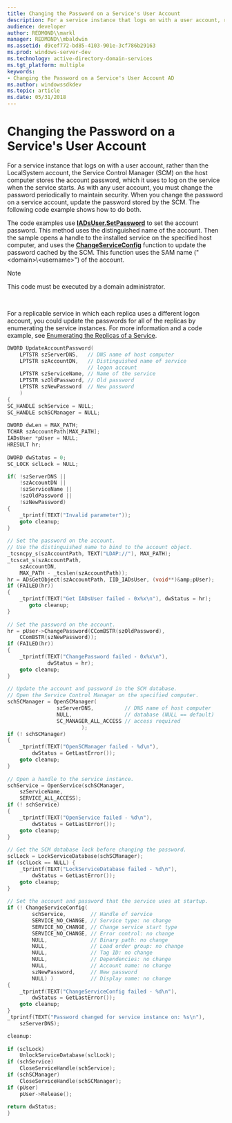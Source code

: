 ```yaml
---
title: Changing the Password on a Service's User Account
description: For a service instance that logs on with a user account, rather than the LocalSystem account, the Service Control Manager (SCM) on the host computer stores the account password, which it uses to log on the service when the service starts.
audience: developer
author: REDMOND\\markl
manager: REDMOND\\mbaldwin
ms.assetid: d9cef772-bd85-4103-901e-3cf786b29163
ms.prod: windows-server-dev
ms.technology: active-directory-domain-services
ms.tgt_platform: multiple
keywords:
- Changing the Password on a Service's User Account AD
ms.author: windowssdkdev
ms.topic: article
ms.date: 05/31/2018
---
```


# Changing the Password on a Service's User Account

For a service instance that logs on with a user account, rather than the LocalSystem account, the Service Control Manager (SCM) on the host computer stores the account password, which it uses to log on the service when the service starts. As with any user account, you must change the password periodically to maintain security. When you change the password on a service account, update the password stored by the SCM. The following code example shows how to do both.

The code examples use [**IADsUser.SetPassword**](https://msdn.microsoft.com/library/aa746344) to set the account password. This method uses the distinguished name of the account. Then the sample opens a handle to the installed service on the specified host computer, and uses the [**ChangeServiceConfig**](https://msdn.microsoft.com/library/windows/desktop/ms681987) function to update the password cached by the SCM. This function uses the SAM name ("&lt;domain&gt;\\&lt;username&gt;") of the account.

> [!Note]  
> This code must be executed by a domain administrator.

 

For a replicable service in which each replica uses a different logon account, you could update the passwords for all of the replicas by enumerating the service instances. For more information and a code example, see [Enumerating the Replicas of a Service](enumerating-the-replicas-of-a-service.md).


```C++
DWORD UpdateAccountPassword(
    LPTSTR szServerDNS,   // DNS name of host computer
    LPTSTR szAccountDN,   // Distinguished name of service 
                          // logon account
    LPTSTR szServiceName, // Name of the service
    LPTSTR szOldPassword, // Old password
    LPTSTR szNewPassword  // New password
    )
{
SC_HANDLE schService = NULL;
SC_HANDLE schSCManager = NULL;
 
DWORD dwLen = MAX_PATH;
TCHAR szAccountPath[MAX_PATH];
IADsUser *pUser = NULL;
HRESULT hr;
 
DWORD dwStatus = 0;
SC_LOCK sclLock = NULL; 

if( !szServerDNS || 
    !szAccountDN || 
    !szServiceName || 
    !szOldPassword || 
    !szNewPassword)
{
    _tprintf(TEXT("Invalid parameter"));
    goto cleanup;
}
 
// Set the password on the account.
// Use the distinguished name to bind to the account object.
_tcsncpy_s(szAccountPath, TEXT("LDAP://"), MAX_PATH);
_tcscat_s(szAccountPath, 
    szAccountDN, 
    MAX_PATH - _tcslen(szAccountPath));
hr = ADsGetObject(szAccountPath, IID_IADsUser, (void**)&amp;pUser);
if (FAILED(hr)) 
{
    _tprintf(TEXT("Get IADsUser failed - 0x%x\n"), dwStatus = hr);
       goto cleanup;
}
 
// Set the password on the account. 
hr = pUser->ChangePassword(CComBSTR(szOldPassword), 
    CComBSTR(szNewPassword));
if (FAILED(hr)) 
{
    _tprintf(TEXT("ChangePassword failed - 0x%x\n"), 
             dwStatus = hr);
    goto cleanup;
}
 
// Update the account and password in the SCM database.
// Open the Service Control Manager on the specified computer.
schSCManager = OpenSCManager(
                szServerDNS,          // DNS name of host computer
                NULL,                 // database (NULL == default)
                SC_MANAGER_ALL_ACCESS // access required
                        );
if (! schSCManager) 
{
    _tprintf(TEXT("OpenSCManager failed - %d\n"), 
        dwStatus = GetLastError());
    goto cleanup;
}
 
// Open a handle to the service instance.
schService = OpenService(schSCManager, 
    szServiceName, 
    SERVICE_ALL_ACCESS);
if (! schService) 
{
    _tprintf(TEXT("OpenService failed - %d\n"), 
        dwStatus = GetLastError());
    goto cleanup;
}
 
// Get the SCM database lock before changing the password. 
sclLock = LockServiceDatabase(schSCManager); 
if (sclLock == NULL) {
    _tprintf(TEXT("LockServiceDatabase failed - %d\n"), 
        dwStatus = GetLastError());
    goto cleanup;
}
 
// Set the account and password that the service uses at startup.
if (! ChangeServiceConfig( 
        schService,        // Handle of service 
        SERVICE_NO_CHANGE, // Service type: no change 
        SERVICE_NO_CHANGE, // Change service start type 
        SERVICE_NO_CHANGE, // Error control: no change 
        NULL,              // Binary path: no change 
        NULL,              // Load order group: no change 
        NULL,              // Tag ID: no change 
        NULL,              // Dependencies: no change 
        NULL,              // Account name: no change 
        szNewPassword,     // New password 
        NULL) )            // Display name: no change
{
    _tprintf(TEXT("ChangeServiceConfig failed - %d\n"), 
        dwStatus = GetLastError());
    goto cleanup;
}
_tprintf(TEXT("Password changed for service instance on: %s\n"), 
    szServerDNS);

cleanup:
 
if (sclLock)
    UnlockServiceDatabase(sclLock); 
if (schService)
    CloseServiceHandle(schService);
if (schSCManager)
    CloseServiceHandle(schSCManager);
if (pUser)
    pUser->Release();
 
return dwStatus;
}
```



 

 




